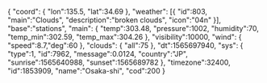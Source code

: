 {
  "coord":
  {
    "lon":135.5,
    "lat":34.69
  },
  "weather":
    [{
      "id":803,
      "main":"Clouds",
      "description":"broken clouds",
      "icon":"04n"
    }],
  "base":"stations",
  "main":
    {
      "temp":303.48,
      "pressure":1002,
      "humidity":70,
      "temp_min":302.59,
      "temp_max":304.26
    },
    "visibility":10000,
    "wind":
    {
      "speed":8.7,"deg":60
    },
    "clouds":
    {
      "all":75
    },
    "dt":1565697940,
    "sys":
    {
      "type":1,
      "id":7962,
      "message":0.0124,
      "country":"JP",
      "sunrise":1565640988,
      "sunset":1565689782
    },
      "timezone":32400,
      "id":1853909,
      "name":"Osaka-shi",
      "cod":200
}